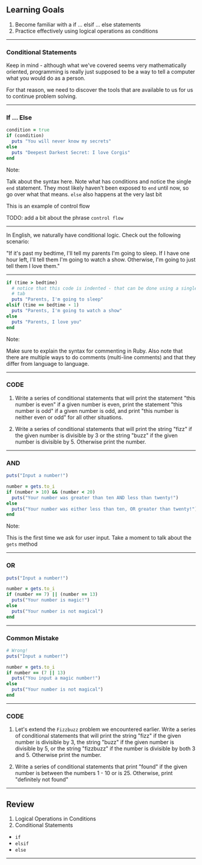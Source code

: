 ## Learning Goals

1. Become familiar with a if ... elsif ... else statements
1. Practice effectively using logical operations as conditions

---

### Conditional Statements

Keep in mind - although what we've covered seems very mathematically
oriented, programming is really just supposed to be a way to tell
a computer what you would do as a person.

For that reason, we need to discover the tools that are available to us
for us to continue problem solving.

---

### If ... Else

```ruby
condition = true
if (condition)
  puts "You will never know my secrets"
else
  puts "Deepest Darkest Secret: I love Corgis"
end
```

Note:

Talk about the syntax here. Note what has conditions and notice the
single `end` statement. They most likely haven't been exposed to `end`
until now, so go over what that means.
`else` also happens at the very last bit

This is an example of control flow

TODO: add a bit about the phrase `control flow`

---

In English, we naturally have conditional logic. Check out the following
scenario:

"If it's past my bedtime, I'll tell my parents I'm going to sleep. If I
have one hour left, I'll tell them I'm going to watch a show. Otherwise,
I'm going to just tell them I love them."

---

```ruby
if (time > bedtime)
  # notice that this code is indented - that can be done using a single
  # tab
  puts "Parents, I'm going to sleep"
elsif (time == bedtime - 1)
  puts "Parents, I'm going to watch a show"
else
  puts "Parents, I love you"
end
```

Note:

Make sure to explain the syntax for commenting in Ruby. Also note
that there are multiple ways to do comments (multi-line comments) and
that they differ from language to language.

---

### CODE

1. Write a series of conditional statements that will print the statement
"this number is even" if a given number is even, print the statement
"this number is odd" if a given number is odd, and print "this number is
neither even or odd" for all other situations.

2. Write a series of conditional statements that will print the
string "fizz" if the given number is divisible by 3 or the string
"buzz" if the given number is divisible by 5. Otherwise print the number.

---

### AND

```ruby
puts("Input a number!")

number = gets.to_i
if (number > 10) && (number < 20)
  puts("Your number was greater than ten AND less than twenty!")
else
  puts("Your number was either less than ten, OR greater than twenty!")
end
```

Note:

This is the first time we ask for user input. Take a moment to talk about
the `gets` method

---

### OR

```ruby
puts("Input a number!")

number = gets.to_i
if (number == 7) || (number == 13)
  puts("Your number is magic!")
else
  puts("Your number is not magical")
end
```

---

### Common Mistake

```ruby
# Wrong!
puts("Input a number!")

number = gets.to_i
if number == (7 || 13)
  puts("You input a magic number!")
else
  puts("Your number is not magical")
end
```

---

### CODE

1. Let's extend the `Fizzbuzz` problem we encountered earlier.
Write a series of conditional statements that will print the
string "fizz" if the given number is divisible by 3, the string
"buzz" if the given number is divisible by 5, or the string "fizzbuzz"
if the number is divisible by both 3 and 5. Otherwise print the number.

2. Write a series of conditional statements that print "found" if the given
number is between the numbers 1 - 10 or is 25. Otherwise, print
"definitely not found"

---

## Review

1. Logical Operations in Conditions
2. Conditional Statements
  + `if`
  + `elsif`
  + `else`

---
